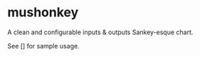 # mushonkey

A clean and configurable inputs & outputs Sankey-esque chart.

See [] for sample usage.
